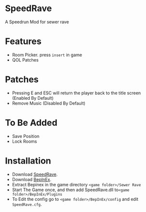 # SpeedRave
 A Speedrun Mod for sewer rave

# Features
 * Room Picker. press ``insert`` in game
 * QOL Patches
   
 # Patches
  * Pressing E and ESC will return the player back to the title screen (Enabled By Default)
  * Remove Music (Disabled By Default)
    
 # To Be Added
  * Save Position
  * Lock Rooms

# Installation
* Download [SpeedRave](https://github.com/CodeNameMeteor/SpeedRave/releases).
* Download [BepInEx](https://github.com/BepInEx/BepInEx/releases/).
* Extract Bepinex in the game directory ``<game folder>/Sewer Rave``
* Start The Game once, and then add SpeedRave.dll to``<game folder>/BepInEx/Plugins``
* To Edit the config go to ``<game folder>/BepInEx/config`` and edit ``SpeedRave.cfg``.
